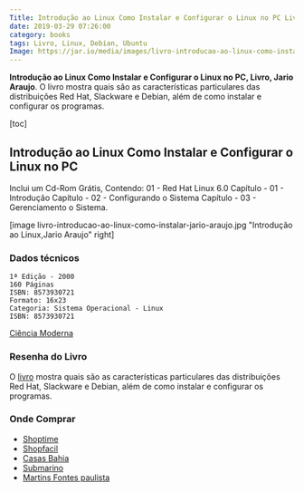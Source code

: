 ```yaml
---
Title: Introdução ao Linux Como Instalar e Configurar o Linux no PC Livro Jario Araujo
date: 2019-03-29 07:26:00
category: books 
tags: Livro, Linux, Debian, Ubuntu
Image: https://jar.io/media/images/livro-introducao-ao-linux-como-instalar-jario-araujo.jpg
---
```

**Introdução ao Linux Como Instalar e Configurar o Linux no PC, Livro, Jario Araujo**. O livro mostra quais são as características particulares das distribuições Red Hat, Slackware e Debian, além de como instalar e configurar os programas. <!--more-->

[toc]

## Introdução ao Linux Como Instalar e Configurar o Linux no PC

Inclui um Cd-Rom Grátis, Contendo: 01 - Red Hat Linux 6.0 Capítulo - 01 - Introdução Capítulo - 02 - Configurando o Sistema Capítulo - 03 - Gerenciamento o Sistema. 

[image livro-introducao-ao-linux-como-instalar-jario-araujo.jpg "Introdução ao Linux,Jario Araujo" right]


### Dados técnicos

    1ª Edição - 2000
    160 Páginas
    ISBN: 8573930721
    Formato: 16x23
	Categoria: Sistema Operacional - Linux
	ISBN: 8573930721

[Ciência Moderna](https://www.lcm.com.br/site/#livros/busca?term=jario)


### Resenha do Livro

O [livro](http://augustocampos.net/revista-do-linux/016/leitura.html) mostra quais são as características particulares das distribuições Red Hat, Slackware e Debian, além de como instalar e configurar os programas. 

### Onde Comprar

* [Shoptime](https://www.shoptime.com.br/produto/5350267/livro-introducao-ao-linux-como-instalar-e-configurar-o-linux-no-pc)  
* [Shopfacil](https://www.shopfacil.com.br/livro---introducao-ao-linux--como-instalar-e-configurar-o-linux-no-pc---jario-araujo-2111003/p)  
* [Casas Bahia](https://www.casasbahia.com.br/livros/informaticacertificacao/sistemasoperacionais/livro-introducao-ao-linux-como-instalar-e-configurar-o-linux-no-pc-jario-araujo-143349.html)  
* [Submarino](https://www.submarino.com.br/produto/5350267/livro-introducao-ao-linux-como-instalar-e-configurar-o-linux-no-pc)   
* [Martins Fontes paulista](https://www.martinsfontespaulista.com.br/introducao-ao-linux-como-instalar-e-configurar-o-linux-no-pc-416284.aspx/p)